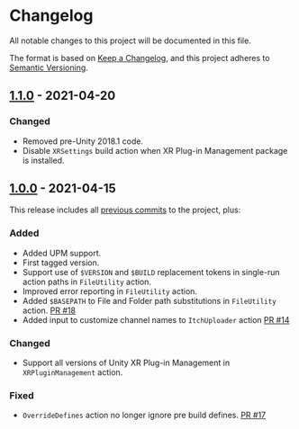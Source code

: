 # Changelog

All notable changes to this project will be documented in this file.

The format is based on [Keep a Changelog](https://keepachangelog.com/en/1.0.0/),
and this project adheres to [Semantic Versioning](https://semver.org/spec/v2.0.0.html).

<!-- ## [Unreleased] -->

## [1.1.0] - 2021-04-20

### Changed

-   Removed pre-Unity 2018.1 code.
-   Disable `XRSettings` build action when XR Plug-in Management package is installed.

## [1.0.0] - 2021-04-15

This release includes all [previous commits][1.0.0] to the project, plus:

### Added

-   Added UPM support.
-   First tagged version.
-   Support use of `$VERSION` and `$BUILD` replacement tokens in single-run action paths in `FileUtility` action.
-   Improved error reporting in `FileUtility` action.
-   Added `$BASEPATH` to File and Folder path substitutions in `FileUtility` action. [PR #18](https://github.com/superunitybuild/buildactions/pull/18)
-   Added input to customize channel names to `ItchUploader` action [PR #14](https://github.com/superunitybuild/buildactions/pull/14)

### Changed

-   Support all versions of Unity XR Plug-in Management in `XRPluginManagement` action.

### Fixed

-   `OverrideDefines` action no longer ignore pre build defines. [PR #17](https://github.com/superunitybuild/buildactions/pull/17)

[unreleased]: https://github.com/superunitybuild/buildactions/compare/v1.1.0...HEAD
[1.1.0]: https://github.com/superunitybuild/buildactions/compare/v1.0.0...v1.1.0
[1.0.0]: https://github.com/superunitybuild/buildactions/compare/5951d33...v1.0.0
